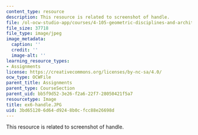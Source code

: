 ```yaml
---
content_type: resource
description: This resource is related to screenshot of handle.
file: /ol-ocw-studio-app/courses/4-105-geometric-disciplines-and-architecture-skills-reciprocal-methodologies-fall-2012/3bd651206d64d9248b0cfcc88e26698d_ex6-handle.JPG
file_size: 37718
file_type: image/jpeg
image_metadata:
  caption: ''
  credit: ''
  image-alt: ''
learning_resource_types:
- Assignments
license: https://creativecommons.org/licenses/by-nc-sa/4.0/
ocw_type: OCWFile
parent_title: Assignments
parent_type: CourseSection
parent_uid: bb5f9d52-3e26-f2a6-22f7-28050421f5a7
resourcetype: Image
title: ex6-handle.JPG
uid: 3bd65120-6d64-d924-8b0c-fcc88e26698d
---
```

This resource is related to screenshot of handle.